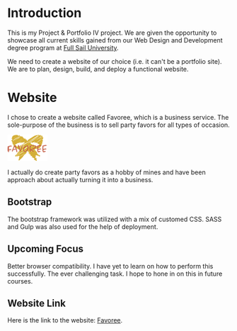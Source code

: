 # Introduction

This is my Project & Portfolio IV project. We are given the opportunity to showcase all current skills gained from our Web Design and Development degree program at [Full Sail University](https://www.fullsail.edu/). 

We need to create a website of our choice (i.e. it can't be a portfolio site). We are to plan, design, build, and deploy a functional website.

# Website

I chose to create a website called Favoree, which is a business service. The sole-purpose of the business is to sell party favors for all types of occasion.

![Favoree Logo](images/logo.png)

I actually do create party favors as a hobby of mines and have been approach about actually turning it into a business.

## Bootstrap

The bootstrap framework was utilized with a mix of customed CSS. SASS and Gulp was also used for the help of deployment. 


## Upcoming Focus

Better browser compatibility. I have yet to learn on how to perform this successfully. The ever challenging task. I hope to hone in on this in future courses.

## Website Link

Here is the link to the website: [Favoree](https://ephan077.github.io/Favoree/).
